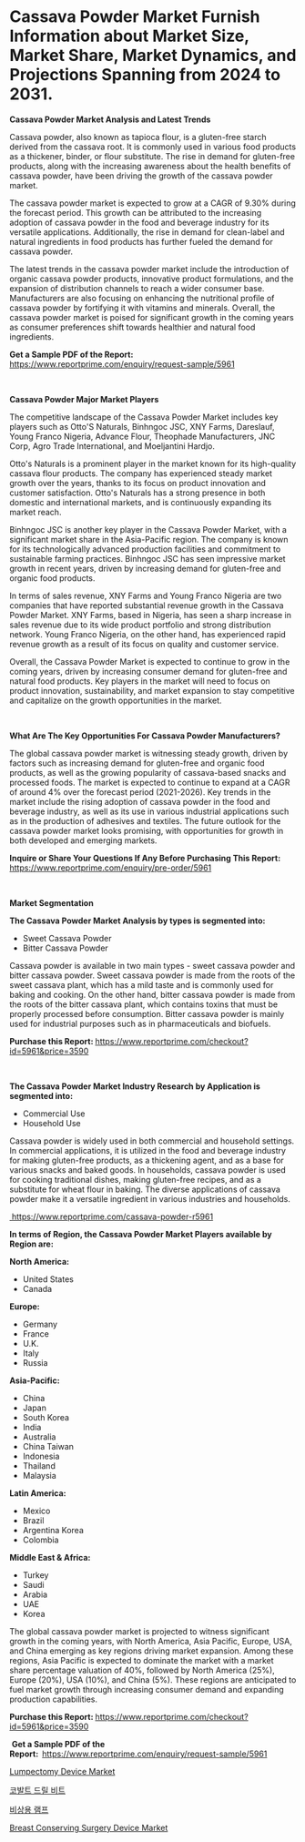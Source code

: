 <p><h1>Cassava Powder Market Furnish Information about Market Size, Market Share, Market Dynamics, and Projections Spanning from 2024 to 2031.</h1></p><p><strong>Cassava Powder Market Analysis and Latest Trends</strong></p>
<p><p>Cassava powder, also known as tapioca flour, is a gluten-free starch derived from the cassava root. It is commonly used in various food products as a thickener, binder, or flour substitute. The rise in demand for gluten-free products, along with the increasing awareness about the health benefits of cassava powder, have been driving the growth of the cassava powder market.</p><p>The cassava powder market is expected to grow at a CAGR of 9.30% during the forecast period. This growth can be attributed to the increasing adoption of cassava powder in the food and beverage industry for its versatile applications. Additionally, the rise in demand for clean-label and natural ingredients in food products has further fueled the demand for cassava powder.</p><p>The latest trends in the cassava powder market include the introduction of organic cassava powder products, innovative product formulations, and the expansion of distribution channels to reach a wider consumer base. Manufacturers are also focusing on enhancing the nutritional profile of cassava powder by fortifying it with vitamins and minerals. Overall, the cassava powder market is poised for significant growth in the coming years as consumer preferences shift towards healthier and natural food ingredients.</p></p>
<p><strong>Get a Sample PDF of the Report:&nbsp;</strong> <a href="https://www.reportprime.com/enquiry/request-sample/5961">https://www.reportprime.com/enquiry/request-sample/5961</a></p>
<p>&nbsp;</p>
<p><strong>Cassava Powder Major Market Players</strong></p>
<p><p>The competitive landscape of the Cassava Powder Market includes key players such as Otto'S Naturals, Binhngoc JSC, XNY Farms, Dareslauf, Young Franco Nigeria, Advance Flour, Theophade Manufacturers, JNC Corp, Agro Trade International, and Moeljantini Hardjo. </p><p>Otto's Naturals is a prominent player in the market known for its high-quality cassava flour products. The company has experienced steady market growth over the years, thanks to its focus on product innovation and customer satisfaction. Otto's Naturals has a strong presence in both domestic and international markets, and is continuously expanding its market reach.</p><p>Binhngoc JSC is another key player in the Cassava Powder Market, with a significant market share in the Asia-Pacific region. The company is known for its technologically advanced production facilities and commitment to sustainable farming practices. Binhngoc JSC has seen impressive market growth in recent years, driven by increasing demand for gluten-free and organic food products.</p><p>In terms of sales revenue, XNY Farms and Young Franco Nigeria are two companies that have reported substantial revenue growth in the Cassava Powder Market. XNY Farms, based in Nigeria, has seen a sharp increase in sales revenue due to its wide product portfolio and strong distribution network. Young Franco Nigeria, on the other hand, has experienced rapid revenue growth as a result of its focus on quality and customer service.</p><p>Overall, the Cassava Powder Market is expected to continue to grow in the coming years, driven by increasing consumer demand for gluten-free and natural food products. Key players in the market will need to focus on product innovation, sustainability, and market expansion to stay competitive and capitalize on the growth opportunities in the market.</p></p>
<p>&nbsp;</p>
<p><strong>What Are The Key Opportunities For Cassava Powder Manufacturers?</strong></p>
<p><p>The global cassava powder market is witnessing steady growth, driven by factors such as increasing demand for gluten-free and organic food products, as well as the growing popularity of cassava-based snacks and processed foods. The market is expected to continue to expand at a CAGR of around 4% over the forecast period (2021-2026). Key trends in the market include the rising adoption of cassava powder in the food and beverage industry, as well as its use in various industrial applications such as in the production of adhesives and textiles. The future outlook for the cassava powder market looks promising, with opportunities for growth in both developed and emerging markets.</p></p>
<p><strong>Inquire or Share Your Questions If Any Before Purchasing This Report:</strong> <a href="https://www.reportprime.com/enquiry/pre-order/5961">https://www.reportprime.com/enquiry/pre-order/5961</a></p>
<p>&nbsp;</p>
<p><strong>Market Segmentation</strong></p>
<p><strong>The Cassava Powder Market Analysis by types is segmented into:</strong></p>
<p><ul><li>Sweet Cassava Powder</li><li>Bitter Cassava Powder</li></ul></p>
<p><p>Cassava powder is available in two main types - sweet cassava powder and bitter cassava powder. Sweet cassava powder is made from the roots of the sweet cassava plant, which has a mild taste and is commonly used for baking and cooking. On the other hand, bitter cassava powder is made from the roots of the bitter cassava plant, which contains toxins that must be properly processed before consumption. Bitter cassava powder is mainly used for industrial purposes such as in pharmaceuticals and biofuels.</p></p>
<p><strong>Purchase this Report:&nbsp;</strong><a href="https://www.reportprime.com/checkout?id=5961&price=3590">https://www.reportprime.com/checkout?id=5961&price=3590</a></p>
<p>&nbsp;</p>
<p><strong>The Cassava Powder Market Industry Research by Application is segmented into:</strong></p>
<p><ul><li>Commercial Use</li><li>Household Use</li></ul></p>
<p><p>Cassava powder is widely used in both commercial and household settings. In commercial applications, it is utilized in the food and beverage industry for making gluten-free products, as a thickening agent, and as a base for various snacks and baked goods. In households, cassava powder is used for cooking traditional dishes, making gluten-free recipes, and as a substitute for wheat flour in baking. The diverse applications of cassava powder make it a versatile ingredient in various industries and households.</p></p>
<p><a href="https://www.reportprime.com/cassava-powder-r5961">&nbsp;https://www.reportprime.com/cassava-powder-r5961</a></p>
<p><strong>In terms of Region, the Cassava Powder Market Players available by Region are:</strong></p>
<p>
    <p> <strong> North America: </strong>
        <ul>
            <li>United States</li>
            <li>Canada</li>
        </ul>
        </p> 
    <p> <strong> Europe: </strong>
        <ul>
            <li>Germany</li>
            <li>France</li>
            <li>U.K.</li>
            <li>Italy</li>
            <li>Russia</li>
        </ul>
        </p> 
    <p> <strong> Asia-Pacific: </strong>
        <ul>
            <li>China</li>
            <li>Japan</li>
            <li>South Korea</li>
            <li>India</li>
            <li>Australia</li>
            <li>China Taiwan</li>
            <li>Indonesia</li>
            <li>Thailand</li>
            <li>Malaysia</li>
        </ul>
        </p> 
    <p> <strong> Latin America: </strong>
        <ul>
            <li>Mexico</li>
            <li>Brazil</li>
            <li>Argentina Korea</li>
            <li>Colombia</li>
        </ul>
        </p> 
    <p> <strong> Middle East & Africa: </strong>
        <ul>
            <li>Turkey</li>
            <li>Saudi</li>
            <li>Arabia</li>
            <li>UAE</li>
            <li>Korea</li>
        </ul>
    </p>
    </p>
<p><p>The global cassava powder market is projected to witness significant growth in the coming years, with North America, Asia Pacific, Europe, USA, and China emerging as key regions driving market expansion. Among these regions, Asia Pacific is expected to dominate the market with a market share percentage valuation of 40%, followed by North America (25%), Europe (20%), USA (10%), and China (5%). These regions are anticipated to fuel market growth through increasing consumer demand and expanding production capabilities.</p></p>
<p><strong>Purchase this Report: </strong><a href="https://www.reportprime.com/checkout?id=5961&price=3590">https://www.reportprime.com/checkout?id=5961&price=3590</a></p>
<p>&nbsp;<strong>Get a Sample PDF of the Report:&nbsp;&nbsp;</strong><a href="https://www.reportprime.com/enquiry/request-sample/5961">https://www.reportprime.com/enquiry/request-sample/5961</a></p>
<p><strong></strong></p>
<p><p><a href="https://issuu.com/reportprime-2/docs/lumpectomy-device-market-size-2030.pptx">Lumpectomy Device Market</a></p><p><a href="https://medium.com/@kirana180201_26468/%EC%BD%94%EB%B0%9C%ED%8A%B8-%EB%93%9C%EB%A6%B4-%EB%B9%84%ED%8A%B8-%EC%8B%9C%EC%9E%A5-%EA%B0%9C%EC%9A%94-2024%EB%85%84%EB%B6%80%ED%84%B0-2031%EB%85%84%EA%B9%8C%EC%A7%80%EC%9D%98-%EA%B8%80%EB%A1%9C%EB%B2%8C-%EC%8B%9C%EC%9E%A5-%EB%8F%99%ED%96%A5-%EB%B0%8F-%EC%A0%84%EB%A7%9D-bd6f93ea38ec">코발트 드릴 비트</a></p><p><a href="https://medium.com/@monserratemohr/%EA%B8%80%EB%A1%9C%EB%B2%8C-%EA%B8%B4%EA%B8%89-%EB%9E%A8%ED%94%84-%EC%8B%9C%EC%9E%A5-%EC%A0%9C%ED%92%88-%EC%9C%A0%ED%98%95%EB%B3%84-%EC%9D%91%EC%9A%A9-%ED%94%84%EB%A1%9C%EA%B7%B8%EB%9E%A8%EB%B3%84-%EC%A7%80%EC%97%AD%EB%B3%84-%EB%B0%8F-%ED%9A%8C%EC%82%AC%EB%B3%84-%EC%82%B0%EC%97%85-%EC%84%B8%EA%B7%B8%EB%A8%BC%ED%8A%B8-%EC%A0%84%EB%A7%9D-%EC%8B%9C%EC%9E%A5-%ED%8F%89%EA%B0%80-%EA%B2%BD%EC%9F%81-%EC%83%81%ED%99%A9-%EB%8F%99%ED%96%A5-%EB%B0%8F-%EC%98%88%EC%B8%A1-2024-2031-1ef3c0a1a105">비상용 램프</a></p><p><a href="https://issuu.com/reportprime-2/docs/breast-conserving-surgery-device-market-size-2030.">Breast Conserving Surgery Device Market</a></p></p>